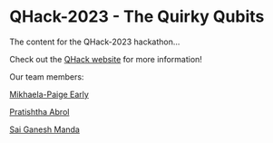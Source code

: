 # QHack-2023 - The Quirky Qubits
The content for the QHack-2023 hackathon...

Check out the [QHack website](https://qhack.ai/) for more information!

Our team members:

[Mikhaela-Paige Early](https://github.com/Mikhaela-Paige) <br>

[Pratishtha Abrol](https://www.linkedin.com/in/pratishtha-abrol/) <br>

[Sai Ganesh Manda](https://github.com/mvsg2/) <br>

